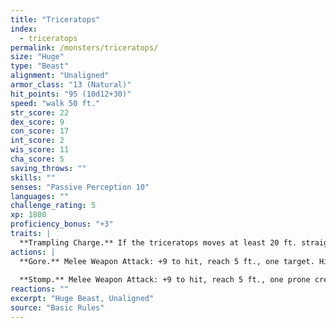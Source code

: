 ```yaml
---
title: "Triceratops"
index:
  - triceratops
permalink: /monsters/triceratops/
size: "Huge"
type: "Beast"
alignment: "Unaligned"
armor_class: "13 (Natural)"
hit_points: "95 (10d12+30)"
speed: "walk 50 ft."
str_score: 22
dex_score: 9
con_score: 17
int_score: 2
wis_score: 11
cha_score: 5
saving_throws: ""
skills: ""
senses: "Passive Perception 10"
languages: ""
challenge_rating: 5
xp: 1800
proficiency_bonus: "+3"
traits: |
  **Trampling Charge.** If the triceratops moves at least 20 ft. straight toward a creature and then hits it with a gore attack on the same turn, that target must succeed on a DC 13 Strength saving throw or be knocked prone. If the target is prone, the triceratops can make one stomp attack against it as a bonus action.
actions: |
  **Gore.** Melee Weapon Attack: +9 to hit, reach 5 ft., one target. Hit: 24 (4d8 + 6) piercing damage.
  
  **Stomp.** Melee Weapon Attack: +9 to hit, reach 5 ft., one prone creature. Hit: 22 (3d10 + 6) bludgeoning damage
reactions: ""
excerpt: "Huge Beast, Unaligned"
source: "Basic Rules"
---
```


